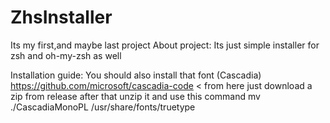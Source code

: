 # ZhsInstaller
Its my first,and maybe last project
About project:
Its just simple installer for zsh and oh-my-zsh as well

Installation guide:
You should also install that font (Cascadia)
https://github.com/microsoft/cascadia-code < from here
just download a zip from release after that unzip it and use this command
mv ./CascadiaMonoPL /usr/share/fonts/truetype
